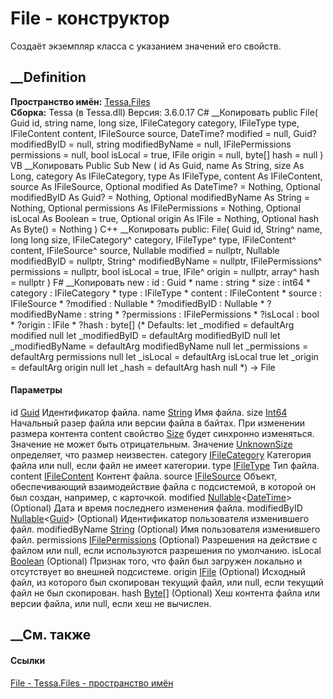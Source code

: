 # File - конструктор
Создаёт экземпляр класса с указанием значений его свойств.
## __Definition
 **Пространство имён:** [Tessa.Files](N_Tessa_Files.htm)  
 **Сборка:** Tessa (в Tessa.dll) Версия: 3.6.0.17
C# __Копировать
     public File(
    	Guid id,
    	string name,
    	long size,
    	IFileCategory category,
    	IFileType type,
    	IFileContent content,
    	IFileSource source,
    	DateTime? modified = null,
    	Guid? modifiedByID = null,
    	string modifiedByName = null,
    	IFilePermissions permissions = null,
    	bool isLocal = true,
    	IFile origin = null,
    	byte[] hash = null
    )
VB __Копировать
     Public Sub New ( 
    	id As Guid,
    	name As String,
    	size As Long,
    	category As IFileCategory,
    	type As IFileType,
    	content As IFileContent,
    	source As IFileSource,
    	Optional modified As DateTime? = Nothing,
    	Optional modifiedByID As Guid? = Nothing,
    	Optional modifiedByName As String = Nothing,
    	Optional permissions As IFilePermissions = Nothing,
    	Optional isLocal As Boolean = true,
    	Optional origin As IFile = Nothing,
    	Optional hash As Byte() = Nothing
    )
C++ __Копировать
     public:
    File(
    	Guid id, 
    	String^ name, 
    	long long size, 
    	IFileCategory^ category, 
    	IFileType^ type, 
    	IFileContent^ content, 
    	IFileSource^ source, 
    	Nullable<DateTime> modified = nullptr, 
    	Nullable<Guid> modifiedByID = nullptr, 
    	String^ modifiedByName = nullptr, 
    	IFilePermissions^ permissions = nullptr, 
    	bool isLocal = true, 
    	IFile^ origin = nullptr, 
    	array<unsigned char>^ hash = nullptr
    )
F# __Копировать
     new : 
            id : Guid * 
            name : string * 
            size : int64 * 
            category : IFileCategory * 
            type : IFileType * 
            content : IFileContent * 
            source : IFileSource * 
            ?modified : Nullable<DateTime> * 
            ?modifiedByID : Nullable<Guid> * 
            ?modifiedByName : string * 
            ?permissions : IFilePermissions * 
            ?isLocal : bool * 
            ?origin : IFile * 
            ?hash : byte[] 
    (* Defaults:
            let _modified = defaultArg modified null
            let _modifiedByID = defaultArg modifiedByID null
            let _modifiedByName = defaultArg modifiedByName null
            let _permissions = defaultArg permissions null
            let _isLocal = defaultArg isLocal true
            let _origin = defaultArg origin null
            let _hash = defaultArg hash null
    *)
    -> File
#### Параметры
id [Guid](https://learn.microsoft.com/dotnet/api/system.guid)
    Идентификатор файла.
name [String](https://learn.microsoft.com/dotnet/api/system.string)
    Имя файла.
size [Int64](https://learn.microsoft.com/dotnet/api/system.int64)
     Начальный разер файла или версии файла в байтах. При изменении размера контента content свойство [Size](P_Tessa_Files_FileObject_Size.htm) будет синхронно изменяться. Значение не может быть отрицательным. Значение [UnknownSize](F_Tessa_Files_FileContent_UnknownSize.htm) определяет, что размер неизвестен. 
category [IFileCategory](T_Tessa_Files_IFileCategory.htm)
    Категория файла или null, если файл не имеет категории.
type [IFileType](T_Tessa_Files_IFileType.htm)
    Тип файла.
content [IFileContent](T_Tessa_Files_IFileContent.htm)
    Контент файла.
source [IFileSource](T_Tessa_Files_IFileSource.htm)
     Объект, обеспечивающий взаимодействие файла с подсистемой, в которой он был создан, например, с карточкой. 
modified
[Nullable](https://learn.microsoft.com/dotnet/api/system.nullable-1)<[DateTime](https://learn.microsoft.com/dotnet/api/system.datetime)>
(Optional)
    Дата и время последнего изменения файла.
modifiedByID
[Nullable](https://learn.microsoft.com/dotnet/api/system.nullable-1)<[Guid](https://learn.microsoft.com/dotnet/api/system.guid)>
(Optional)
    Идентификатор пользователя изменившего файл.
modifiedByName [String](https://learn.microsoft.com/dotnet/api/system.string)
(Optional)
    Имя пользователя изменившего файл.
permissions [IFilePermissions](T_Tessa_Files_IFilePermissions.htm) (Optional)
     Разрешения на действие с файлом или null, если используются разрешения по умолчанию. 
isLocal [Boolean](https://learn.microsoft.com/dotnet/api/system.boolean)
(Optional)
     Признак того, что файл был загружен локально и отсутствует во внешней подсистеме. 
origin [IFile](T_Tessa_Files_IFile.htm) (Optional)
     Исходный файл, из которого был скопирован текущий файл, или null, если текущий файл не был скопирован. 
hash [Byte](https://learn.microsoft.com/dotnet/api/system.byte)[] (Optional)
     Хеш контента файла или версии файла, или null, если хеш не вычислен. 
## __См. также
#### Ссылки
[File - ](T_Tessa_Files_File.htm)
[Tessa.Files - пространство имён](N_Tessa_Files.htm)
